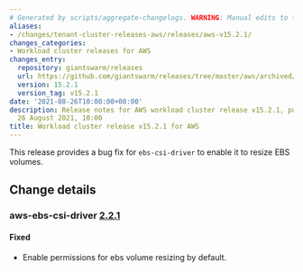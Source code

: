 ```yaml
---
# Generated by scripts/aggregate-changelogs. WARNING: Manual edits to this files will be overwritten.
aliases:
- /changes/tenant-cluster-releases-aws/releases/aws-v15.2.1/
changes_categories:
- Workload cluster releases for AWS
changes_entry:
  repository: giantswarm/releases
  url: https://github.com/giantswarm/releases/tree/master/aws/archived/v15.2.1
  version: 15.2.1
  version_tag: v15.2.1
date: '2021-08-26T10:00:00+00:00'
description: Release notes for AWS workload cluster release v15.2.1, published on
  26 August 2021, 10:00
title: Workload cluster release v15.2.1 for AWS
---
```


This release provides a bug fix for `ebs-csi-driver` to enable it to resize EBS volumes.

## Change details

### aws-ebs-csi-driver [2.2.1](https://github.com/giantswarm/aws-ebs-csi-driver-app/releases/tag/v2.2.1)

#### Fixed
- Enable permissions for ebs volume resizing by default.
